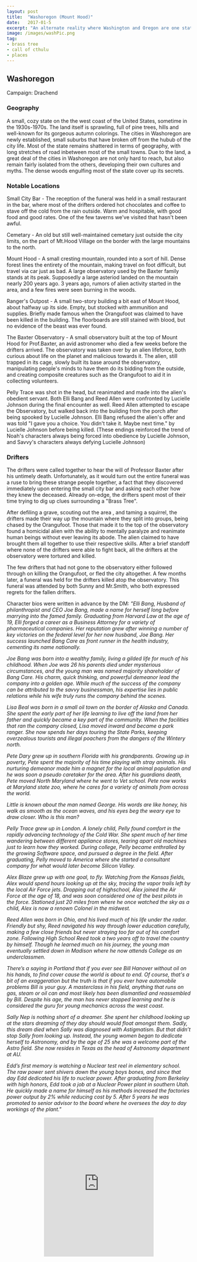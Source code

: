 ```yaml
---
layout: post
title:  "Washoregon (Mount Hood)"
date:   2017-01-5
excerpt: "An alternate reality where Washington and Oregon are one state."
image: /images/washPic.png
tag:
- brass tree
- call of cthulu
- places 
---
```


## Washoregon
Campaign: Drachend

### Geography
A small, cozy state on the the west coast of the United States, sometime in the 1930s-1970s. The land itself is sprawling, full of pine trees, hills and well-known for its gorgeous autumn colorings. The cities in Washoregon are newly established, small suburbs that have broken off from the hubub of the city life. Most of the state remains shattered in terms of geography, with long stretches of road inbetween most of the small towns. Due to the land, a great deal of the cities in Washoregon are not only hard to reach, but also remain fairly isolated from the others, developing their own cultures and myths. The dense woods engulfing most of the state cover up its secrets.

### Notable Locations
Small City Bar - The reception of the funeral was held in a small restaurant in the bar, where most of the drifters ordered hot chocolates and coffee to stave off the cold from the rain outside. Warm and hospitable, with good food and good rates. One of the few taverns we've visited that hasn't been awful.

Cemetary - An old but still well-maintained cemetary just outside the city limits, on the part of Mt.Hood Village on the border with the large mountains to the north.

Mount Hood - A small cresting mountain, rounded into a sort of hill. Dense forest lines the entirety of the mountain, making travel on foot difficult, but travel via car just as bad. A large observatory used by the Baxter family stands at its peak. Supposedly a large asteriod landed on the mountain nearly 200 years ago. 3 years ago, rumors of alien activity started in the area, and a few fires were seen burning in the woods.

Ranger's Outpost - A small two-story building a bit east of Mount Hood, about halfway up its side. Empty, but stocked with ammunition and supplies. Briefly made famous when the Orangufoot was claimed to have been killed in the building. The floorboards are still stained with blood, but no evidence of the beast was ever found.

The Baxter Observatory - A small observatory built at the top of Mount Hood for Prof.Baxter, an avid astronomer who died a few weeks before the drifters arrived. The observatory was taken over by an alien lifeforce, both curious about life on the planet and malicious towards it. The alien, still trapped in its cage, slowly built its base around the observatory, manipulating people's minds to have them do its bidding from the outside, and creating composite creatures such as the Orangufoot to aid it in collecting volunteers. 

Pelly Trace was shot in the head, but reanimated and made into the alien's obedient servant. Both Elli Bang and Reed Allen were confronted by Lucielle Johnson during the final encounter as well. Reed Allen attempted to escape the Observatory, but walked back into the building from the porch after being spooked by Lucielle Johnson. Elli Bang refused the alien's offer and was told "I gave you a choice. You didn't take it. Maybe next time." by Lucielle Johnson before being killed. (These endings reinforced the trend of Noah's characters always being forced into obedience by Lucielle Johnson, and Savvy's characters always defying Lucielle Johnson)

### Drifters 
The drifters were called together to hear the will of Professor Baxter after his untimely death. Unfortunately, as it would turn out the entire funeral was a ruse to bring these strange people together, a fact that they discovered immediately upon entering the small city bar and asking each other how they knew the deceased. Already on-edge, the drifters spent most of their time trying to dig up clues surrounding a "Brass Tree".

After defiling a grave, scouting out the area , and taming a squirrel, the drifters made their way up the mountain where they split into groups, being chased by the Orangufoot. Those that made it to the top of the observatory found a homicidal alien with the ability to mentally paralyze and reanimate human beings without ever leaving its abode. The alien claimed to have brought them all together to use their respective skills. After a brief standoff where none of the drifters were able to fight back, all the drifters at the observatory were tortured and killed.

The few drifters that had not gone to the observatory either followed through on killing the Orangufoot, or fled the city altogether. A few months later, a funeral was held for the drifters killed atop the observatory. This funeral was attended by both Sunny and Mr.Smith, who both expressed regrets for the fallen drifters.

Character bios were written in advance by the DM:
<i>"Elli Bang, Husband of philanthropist and CEO Joe Bang, made a name for herself long before marrying into the famed family. Graduating from Harvard Law at the age of 19, Elli forged a career as a Business Attorney for a variety of pharmaceutical companies. Her reputation grew after winning a number of key victories on the federal level for her now husband, Joe Bang. Her success launched Bang Care as front runner in the health industry, cementing its name nationally.

Joe Bang was born into a wealthy family, living a gilded life for much of his childhood. When Joe was 26 his parents died under mysterious circumstances, and the young man was named majority shareholder of Bang Care. His charm, quick thinking, and powerful demeanor lead the company into a golden age. While much of the success of the company can be attributed to the savvy businessman, his expertise lies in public relations while his wife truly runs the company behind the scenes.

Lisa Beal was born in a small oil town on the border of Alaska and Canada. She spent the early part of her life learning to live off the land from her father and quickly became a key part of the community. When the facilities that ran the company closed, Lisa moved inward and became a park ranger. She now spends her days touring the State Parks, keeping overzealous tourists and illegal poachers from the dangers of the Wintery north.

Pete Dary grew up in southern Florida with his grandparents. Growing up in poverty, Pete spent the majority of his time playing with stray animals. His nurturing demeanor made him a magnet for the local animal population and he was soon a pseudo caretaker for the area. After his guardians death, Pete moved North Maryland where he went to Vet school. Pete now works at Maryland state zoo, where he cares for a variety of animals from across the world.

Little is known about the man named George. His words are like honey, his walk as smooth as the ocean waves, and his eyes beg the weary eye to draw closer. Who is this man?

Pelly Trace grew up in London. A lonely child, Pelly found comfort in the rapidly advancing technology of the Cold War. She spent much of her time wandering between different appliance stores, tearing apart old machines just to learn how they worked. During college, Pelly became enthralled by the growing Software space, and pursued a degree in the field. After graduating, Pelly moved to America where she started a consultant company for what would later become Silicon Valley.

Alex Blaze grew up with one goal, to fly. Watching from the Kansas fields, Alex would spend hours looking up at the sky, tracing the vapor trails left by the local Air Force jets. Dropping out of highschool, Alex joined the Air Force at the age of 18, and was soon considered one of the best pilots in the force. Stationed just 20 miles from where he once watched the sky as a child, Alex is now a renown Colonel in the midwest.

Reed Allen was born in Ohio, and his lived much of his life under the radar. Friendly but shy, Reed navigated his way through lower education carefully, making a few close friends but never straying too far out of his comfort zone. Following High School Reed took a two years off to travel the country by himself. Though he learned much on his journey, the young man eventually settled down in Madison where he now attends College as an underclassmen.

There’s a saying in Portland that if you ever see Bill Hanover without oil on his hands, to find cover cause the world is about to end. Of course, that's a bit of an exaggeration but the truth is that if you ever have automobile problems Bill is your guy. A masterclass in his field, anything that runs on gas, steam or oil can and most likely has been dismantled and reassembled by Bill. Despite his age, the man has never stopped learning and he is considered the guru for young mechanics across the west coast.

Sally Nep is nothing short of a dreamer. She spent her childhood looking up at the stars dreaming of they day should would float amongst them. Sadly, this dream died when Sally was diagnosed with Astigmatism. But that didn’t stop Sally from looking up. Instead, the young women began to dedicate herself to Astronomy, and by the age of 25 she was a welcome part of the Astro field. She now resides in Texas as the head of Astronomy department at AU.

Edd’s first memory is watching a Nuclear test reel in elementary school. The raw power sent shivers down the young boys bones, and since that day Edd dedicated his life to nuclear power. After graduating from Berkeley with high honors, Edd took a job at a Nuclear Power plant in southern Utah. He quickly made a name for himself as his methods increased the factories power output by 2% while reducing cost by 5. After 5 years he was promoted to senior advisor to the board where he oversees the day to day workings of the plant."</i>


<center><iframe src="https://open.spotify.com/embed/user/isittooshortornotavailable/playlist/7xOfrEB1WLZisZNbOI4kok" width="300" height="380" frameborder="0" allowtransparency="true" allow="encrypted-media"></iframe></center>
